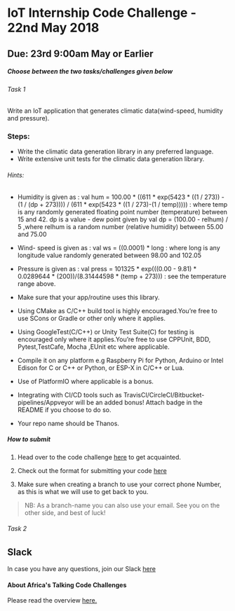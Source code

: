 # IoT Internship Code Challenge - 22nd May 2018
## Due: 23rd 9:00am May or Earlier


##### Choose between the two tasks/challenges given below

###### Task 1
Write an IoT application that generates climatic data(wind-speed, humidity and pressure).

### Steps:
- Write the climatic data generation library in any preferred language.
- Write extensive unit tests for the climatic data generation  library.

###### Hints:
- Humidity is given as : val hum = 100.00 * ((611 * exp(5423 * ((1 / 273)) - (1 / (dp + 273)))) / (611 * exp(5423 * ((1 / 273)-(1 / temp))))) : where temp is any randomly generated floating point number (temperature) between 15 and 42. dp   is a value - dew point given by  val dp = (100.00 - relhum) / 5 ,where relhum is a random number (relative humidity) between 55.00 and 75.00

- Wind- speed is given as : val ws = ((0.0001) * long : where long is any longitude value randomly generated between 98.00 and 102.05 

- Pressure is given as : val press = 101325 * exp(((0.00 - 9.81) * 0.0289644 * (200))/(8.31444598 * (temp + 273))) : see the temperature range above.

- Make sure that your app/routine uses this library.

- Using CMake as C/C++ build tool is highly encouraged.You’re free to use SCons or Gradle or other only where it applies.

- Using GoogleTest(C/C++) or Unity Test Suite(C) for testing is encouraged only where it applies.You’re free to use CPPUnit, BDD, Pytest,TestCafe, Mocha ,EUnit etc where applicable.

- Compile it on any platform e.g Raspberry Pi for Python, Arduino or Intel  Edison for C or C++ or Python, or ESP-X in C/C++ or Lua.
- Use of PlatformIO where applicable is a bonus.
- Integrating with  CI/CD tools such as TravisCI/CircleCI/Bitbucket-pipelines/Appveyor  will be an added bonus! Attach badge in the README if you choose to do so.
- Your repo name should be Thanos. 

##### How to submit
1. Head over to the code challenge [here](http://atdevoutreach.viewdocs.io/codeChallenge05018/CodeChallenge05018/) to get acquainted.

2.  Check out the format for submitting your code [here](http://atdevoutreach.viewdocs.io/codeChallenge05018/CodeChallengeSteps/)

3.  Make sure when creating a branch to use your correct phone Number, as this is what we will use to get back to you.
> NB: As a branch-name you can also use your email.
> See you on the other side, and best of luck!




###### Task 2

## Slack
In case you have any questions, join our Slack [here](https://slackin-africastalking.now.sh/)

#### About Africa's Talking Code Challenges
Please read the overview [here.](http://atdevoutreach.viewdocs.io/codeChallenge05018/)
